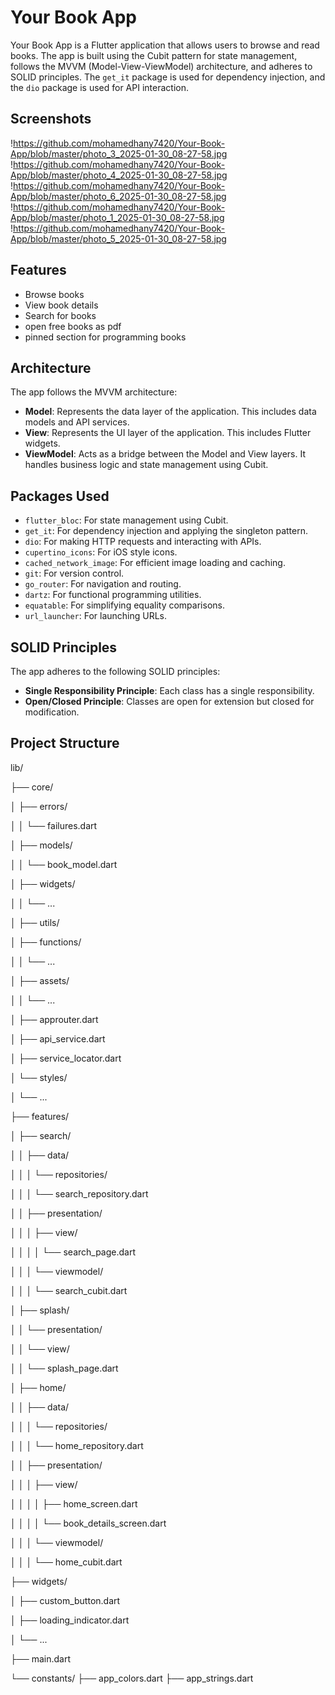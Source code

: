 # Your Book App

Your Book App is a Flutter application that allows users to browse and read books.
The app is built using the Cubit pattern for state management,
follows the MVVM (Model-View-ViewModel) architecture, and adheres to SOLID principles.
The `get_it` package is used for dependency injection, and the `dio` package is used for API interaction.

## Screenshots
!https://github.com/mohamedhany7420/Your-Book-App/blob/master/photo_3_2025-01-30_08-27-58.jpg
!https://github.com/mohamedhany7420/Your-Book-App/blob/master/photo_4_2025-01-30_08-27-58.jpg
!https://github.com/mohamedhany7420/Your-Book-App/blob/master/photo_6_2025-01-30_08-27-58.jpg
!https://github.com/mohamedhany7420/Your-Book-App/blob/master/photo_1_2025-01-30_08-27-58.jpg
!https://github.com/mohamedhany7420/Your-Book-App/blob/master/photo_5_2025-01-30_08-27-58.jpg


## Features

- Browse books
- View book details
- Search for books
- open free books as pdf
- pinned section for programming books

## Architecture

The app follows the MVVM architecture:

- **Model**: Represents the data layer of the application. This includes data models and API services.
- **View**: Represents the UI layer of the application. This includes Flutter widgets.
- **ViewModel**: Acts as a bridge between the Model and View layers. It handles business logic and state management using Cubit.

## Packages Used

- `flutter_bloc`: For state management using Cubit.
- `get_it`: For dependency injection and applying the singleton pattern.
- `dio`: For making HTTP requests and interacting with APIs.
- `cupertino_icons`: For iOS style icons.
- `cached_network_image`: For efficient image loading and caching.
- `git`: For version control.
- `go_router`: For navigation and routing.
- `dartz`: For functional programming utilities.
- `equatable`: For simplifying equality comparisons.
- `url_launcher`: For launching URLs.

## SOLID Principles

The app adheres to the following SOLID principles:

- **Single Responsibility Principle**: Each class has a single responsibility.
- **Open/Closed Principle**: Classes are open for extension but closed for modification.

## Project Structure
lib/

├── core/

│   ├── errors/

│   │   └── failures.dart

│   ├── models/

│   │   └── book_model.dart

│   ├── widgets/

│   │   └── ...

│   ├── utils/

│       ├── functions/

│       │   └── ...

│       ├── assets/

│       │   └── ...

│       ├── approuter.dart

│       ├── api_service.dart

│       ├── service_locator.dart

│       └── styles/

│           └── ...

├── features/


│   ├── search/

│   │   ├── data/

│   │   │   └── repositories/

│   │   │       └── search_repository.dart

│   │   ├── presentation/

│   │   │   ├── view/

│   │   │   │   └── search_page.dart

│   │   │   └── viewmodel/

│   │   │       └── search_cubit.dart

│   ├── splash/

│   │   └── presentation/

│   │       └── view/

│   │           └── splash_page.dart

│   ├── home/

│   │   ├── data/

│   │   │   └── repositories/

│   │   │       └── home_repository.dart

│   │   ├── presentation/

│   │   │   ├── view/

│   │   │   │   ├── home_screen.dart

│   │   │   │   └── book_details_screen.dart

│   │   │   └── viewmodel/

│   │   │       └── home_cubit.dart

├── widgets/

│   ├── custom_button.dart

│   ├── loading_indicator.dart

│   └── ...

├── main.dart

└── constants/
    ├── app_colors.dart
    ├── app_strings.dart
    


